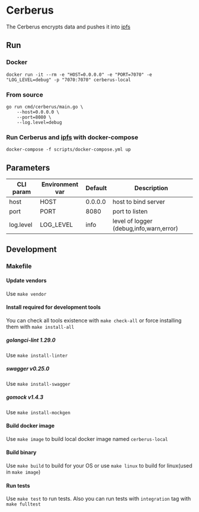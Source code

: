 # Cerberus

The Cerberus encrypts data and pushes it into [ipfs](https://ipfs.io) 

## Run
### Docker
```
docker run -it --rm -e "HOST=0.0.0.0" -e "PORT=7070" -e "LOG_LEVEL=debug" -p "7070:7070" cerberus-local
```
### From source
```
go run cmd/cerberus/main.go \
    --host=0.0.0.0 \
    --port=8080 \
    --log.level=debug
```
### Run Cerberus and [ipfs](https://ipfs.io) with docker-compose
```
docker-compose -f scripts/docker-compose.yml up
```
## Parameters
| CLI param         | Environment var          | Default | Description
|---------------|------------------|---------------|---------------------------------
| host         | HOST         | 0.0.0.0  | host to bind server
| port    | PORT    | 8080  | port to listen
| log.level   | LOG_LEVEL   | info  | level of logger (debug,info,warn,error)

## Development
### Makefile
#### Update vendors
Use `make vendor`
#### Install required for development tools
You can check all tools existence with `make check-all` or force installing them with `make install-all` 
##### golangci-lint 1.29.0
Use `make install-linter`
##### swagger v0.25.0
Use `make install-swagger`
##### gomock v1.4.3
Use `make install-mockgen`
#### Build docker image
Use `make image` to build local docker image named `cerberus-local`
#### Build binary
Use `make build` to build for your OS or use `make linux` to build for linux(used in `make image`) 
#### Run tests
Use `make test` to run tests. Also you can run tests with `integration` tag with `make fulltest`
